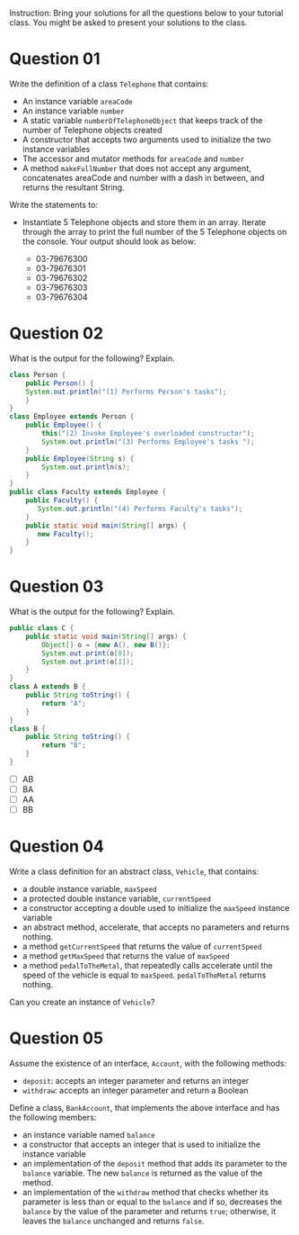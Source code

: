 Instruction: Bring your solutions for all the questions below to your tutorial class. You might be asked to present your solutions to the class.

# Question 01

Write the definition of a class `Telephone` that contains:
* An instance variable `areaCode`
* An instance variable `number`
* A static variable `numberOfTelephoneObject` that keeps track of the number of Telephone
objects created
* A constructor that accepts two arguments used to initialize the two instance variables
* The accessor and mutator methods for `areaCode` and `number`
* A method `makeFullNumber` that does not accept any argument, concatenates areaCode 
and number with a dash in between, and returns the resultant String.

Write the statements to:

* Instantiate 5 Telephone objects and store them in an array. Iterate through the array to print the full number of the 5 Telephone objects on the console. Your output should look as below:

    * 03-79676300
    * 03-79676301
    * 03-79676302
    * 03-79676303
    * 03-79676304

# Question 02

What is the output for the following? Explain.

```java
class Person {
    public Person() {
    System.out.println("(1) Performs Person's tasks");
    }
}
class Employee extends Person {
    public Employee() {
        this("(2) Invoke Employee's overloaded constructor");
        System.out.println("(3) Performs Employee's tasks ");
    }
    public Employee(String s) {
        System.out.println(s);
    }
}
public class Faculty extends Employee {
    public Faculty() {
       System.out.println("(4) Performs Faculty's tasks");
    }
    public static void main(String[] args) {
       new Faculty();
    }
}
```

# Question 03

What is the output for the following? Explain.

```java
public class C {
    public static void main(String[] args) {
        Object[] o = {new A(), new B()};
        System.out.print(o[0]);
        System.out.print(o[1]); 
    }
}
class A extends B {
    public String toString() {
        return "A";
    }
}
class B {
    public String toString() {
        return "B";
    } 
}
```

- [ ] AB
- [ ] BA
- [ ] AA
- [ ] BB

# Question 04

Write a class definition for an abstract class, `Vehicle`, that contains: 
* a double instance variable, `maxSpeed`
* a protected double instance variable, `currentSpeed`
* a constructor accepting a double used to initialize the `maxSpeed` instance variable
* an abstract method, accelerate, that accepts no parameters and returns nothing.
* a method `getCurrentSpeed` that returns the value of `currentSpeed`
* a method `getMaxSpeed` that returns the value of `maxSpeed`
* a method `pedalToTheMetal`, that repeatedly calls accelerate until the speed of the vehicle is equal to `maxSpeed`. `pedalToTheMetal` returns nothing.
 
Can you create an instance of `Vehicle`?

# Question 05

Assume the existence of an interface, `Account`, with the following methods: 
* `deposit`: accepts an integer parameter and returns an integer 
* `withdraw`: accepts an integer parameter and return a Boolean

Define a class, `BankAccount`, that implements the above interface and has the following members: 

* an instance variable named `balance`
* a constructor that accepts an integer that is used to initialize the instance variable
* an implementation of the `deposit` method that adds its parameter to the `balance` variable. The new `balance` is returned as the value of the method. 
* an implementation of the `withdraw` method that checks whether its parameter is less than or equal to the `balance` and if so, decreases the `balance` by the value of the parameter and returns `true`; otherwise, it leaves the `balance` unchanged and returns `false`.